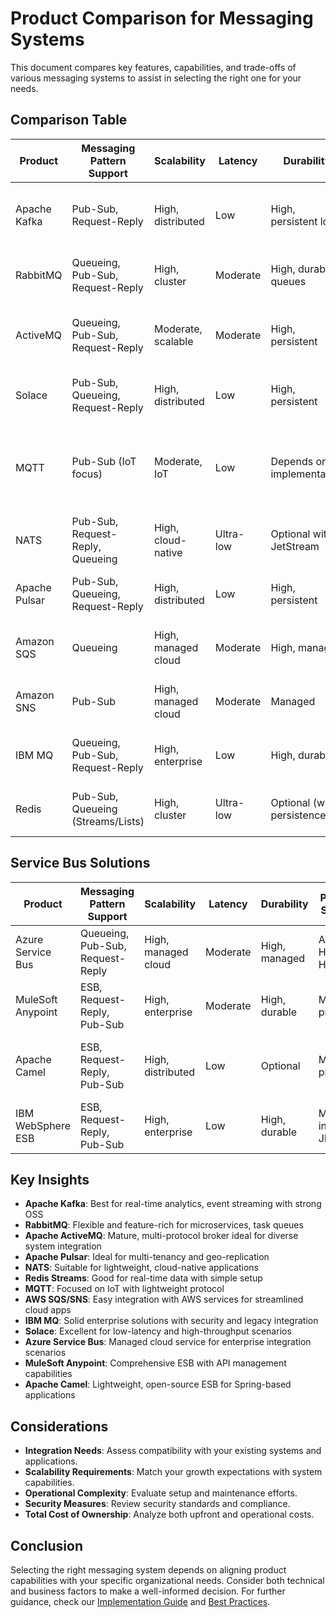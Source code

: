 # Product Comparison for Messaging Systems

This document compares key features, capabilities, and trade-offs of various messaging systems to assist in selecting the right one for your needs.

## Comparison Table

| Product        | Messaging Pattern Support    | Scalability       | Latency     | Durability        | Protocol Support | Cloud Support | Licence Type | Cost | Learning Curve | Kubernetes Operator | Typical Use Cases |
|----------------|-----------------------------|-------------------|-------------|-------------------|-----------------|---------------|--------------|------|----------------|---------------------|------------------|
| Apache Kafka   | Pub-Sub, Request-Reply      | High, distributed | Low         | High, persistent logs | TCP, custom    | Self-hosted, cloud | Apache 2.0 (Open Source) | Free (self-hosted); managed service is paid | Steep (complex setup, ops) | Yes (Strimzi, Confluent) | Real-time analytics, event streaming |
| RabbitMQ       | Queueing, Pub-Sub, Request-Reply | High, cluster   | Moderate   | High, durable queues | AMQP, MQTT, STOMP | Self-hosted, cloud | MPL 1.1 (Open Source) | Free (self-hosted); managed is paid | Moderate (docs, plugins) | Yes (Official) | Microservices, task queue |
| ActiveMQ       | Queueing, Pub-Sub, Request-Reply | Moderate, scalable | Moderate | High, persistent    | OpenWire, AMQP, Stomp, MQTT, WebSocket | Self-hosted, cloud | Apache 2.0 (Open Source) | Free (self-hosted) | Easy to Moderate | Yes (Artemis) | Integration with diverse systems |
| Solace         | Pub-Sub, Queueing, Request-Reply | High, distributed | Low       | High, persistent    | Multiple including MQTT | Self-hosted, cloud | Proprietary, free dev edition | Paid (enterprise, cloud) | Moderate to Steep (enterprise features) | Yes (Official) | Enterprise messaging, low latency |
| MQTT           | Pub-Sub (IoT focus)         | Moderate, IoT     | Low         | Depends on implementation | MQTT          | Self-hosted, cloud | Open Standard (various impl.) | Free (open source impl.); paid for managed | Easy (simple protocol) | Varies by broker (e.g., EMQX, Mosquitto have operators) | IoT messaging |
| NATS           | Pub-Sub, Request-Reply, Queueing | High, cloud-native | Ultra-low | Optional with JetStream | MQTT, WebSockets | Self-hosted, cloud | Apache 2.0 (Open Source) | Free (self-hosted); paid for managed | Easy to Moderate | Yes (Official) | Cloud-native apps, microservices |
| Apache Pulsar  | Pub-Sub, Queueing, Request-Reply | High, distributed | Low       | High, persistent    | Multiple including MQTT | Self-hosted, cloud | Apache 2.0 (Open Source) | Free (self-hosted); managed is paid | Steep (complex architecture) | Yes (Official) | Event streaming, geo-replication |
| Amazon SQS     | Queueing                     | High, managed cloud | Moderate   | High, managed       | HTTP, HTTPS    | Fully managed AWS | Proprietary (AWS) | Pay-as-you-go (usage-based) | Easy (fully managed) | No (AWS managed) | Queueing for microservices |
| Amazon SNS     | Pub-Sub                      | High, managed cloud | Moderate   | Managed             | HTTP, HTTPS    | Fully managed AWS | Proprietary (AWS) | Pay-as-you-go (usage-based) | Easy (fully managed) | No (AWS managed) | Pub-Sub for notifications |
| IBM MQ         | Queueing, Pub-Sub, Request-Reply | High, enterprise  | Low        | High, durable       | Multiple including JMS | Self-hosted, cloud | Proprietary | Paid (license required) | Steep (enterprise-focused) | Yes (IBM Operator) | Enterprise messaging, legacy systems |
| Redis          | Pub-Sub, Queueing (Streams/Lists) | High, cluster     | Ultra-low  | Optional (with persistence) | RESP (native), Pub-Sub, Streams | Self-hosted, cloud | BSD 3-Clause (Open Source) | Free (self-hosted); paid for managed | Easy to Moderate | Yes (Official and community) | Caching, real-time chat, lightweight messaging |

## Service Bus Solutions

| Product | Messaging Pattern Support | Scalability | Latency | Durability | Protocol Support | Cloud Support | Licence Type | Cost | Learning Curve | Kubernetes Operator | Typical Use Cases |
|---------|---------------------------|-------------|---------|------------|-----------------|---------------|--------------|------|----------------|---------------------|-------------------|
| Azure Service Bus | Queueing, Pub-Sub, Request-Reply | High, managed cloud | Moderate | High, managed | AMQP, HTTP, HTTPS | Fully managed Azure | Proprietary (Azure) | Pay-as-you-go (usage-based) | Easy (fully managed) | No (Azure managed) | Enterprise integration, hybrid cloud |
| MuleSoft Anypoint | ESB, Request-Reply, Pub-Sub | High, enterprise | Moderate | High, durable | Multiple protocols | Hybrid cloud | Proprietary | Paid (license required) | Moderate to Steep | Yes (via CloudHub) | Enterprise service bus, API management |
| Apache Camel | ESB, Request-Reply, Pub-Sub | High, distributed | Low | Optional | Multiple protocols | Self-hosted, cloud | Apache 2.0 (Open Source) | Free (self-hosted); paid for managed | Moderate | Yes (Camel K) | Lightweight ESB, Spring integration |
| IBM WebSphere ESB | ESB, Request-Reply, Pub-Sub | High, enterprise | Low | High, durable | Multiple including JMS | Self-hosted, cloud | Proprietary | Paid (license required) | Steep (enterprise-focused) | Yes (IBM Operator) | Enterprise service bus, legacy integration |

## Key Insights

- **Apache Kafka**: Best for real-time analytics, event streaming with strong OSS
- **RabbitMQ**: Flexible and feature-rich for microservices, task queues
- **Apache ActiveMQ**: Mature, multi-protocol broker ideal for diverse system integration
- **Apache Pulsar**: Ideal for multi-tenancy and geo-replication
- **NATS**: Suitable for lightweight, cloud-native applications
- **Redis Streams**: Good for real-time data with simple setup
- **MQTT**: Focused on IoT with lightweight protocol
- **AWS SQS/SNS**: Easy integration with AWS services for streamlined cloud apps
- **IBM MQ**: Solid enterprise solutions with security and legacy integration
- **Solace**: Excellent for low-latency and high-throughput scenarios
- **Azure Service Bus**: Managed cloud service for enterprise integration scenarios
- **MuleSoft Anypoint**: Comprehensive ESB with API management capabilities
- **Apache Camel**: Lightweight, open-source ESB for Spring-based applications

## Considerations

- **Integration Needs**: Assess compatibility with your existing systems and applications.
- **Scalability Requirements**: Match your growth expectations with system capabilities.
- **Operational Complexity**: Evaluate setup and maintenance efforts.
- **Security Measures**: Review security standards and compliance.
- **Total Cost of Ownership**: Analyze both upfront and operational costs.

## Conclusion

Selecting the right messaging system depends on aligning product capabilities with your specific organizational needs. Consider both technical and business factors to make a well-informed decision. For further guidance, check our [Implementation Guide](../implementation/deployment-guide.md) and [Best Practices](../implementation/best-practices.md).
